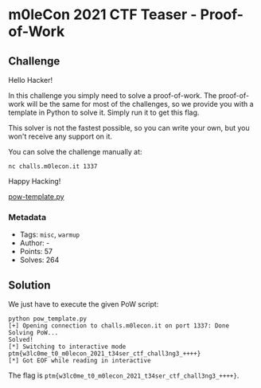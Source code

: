# m0leCon 2021 CTF Teaser - Proof-of-Work

## Challenge

Hello Hacker!

In this challenge you simply need to solve a proof-of-work. The proof-of-work will be the same for most of the challenges, so we provide you with a template in Python to solve it. Simply run it to get this flag.

This solver is not the fastest possible, so you can write your own, but you won't receive any support on it.

You can solve the challenge manually at:

`nc challs.m0lecon.it 1337`

Happy Hacking!

[pow-template.py](pow-template.py)

### Metadata

- Tags: `misc`, `warmup`
- Author: -
- Points: 57
- Solves: 264

## Solution

We just have to execute the given PoW script:

```
python pow_template.py
[+] Opening connection to challs.m0lecon.it on port 1337: Done
Solving PoW...
Solved!
[*] Switching to interactive mode
ptm{w3lc0me_t0_m0lecon_2021_t34ser_ctf_chall3ng3_++++}
[*] Got EOF while reading in interactive
```

The flag is `ptm{w3lc0me_t0_m0lecon_2021_t34ser_ctf_chall3ng3_++++}`.